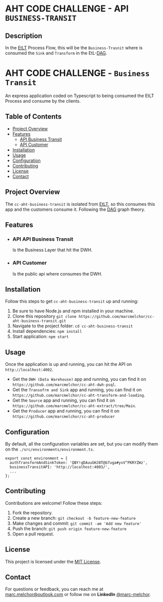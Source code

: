 # AHT CODE CHALLENGE - API `BUSINESS-TRANSIT`

## Description

In the [EtLT](https://www.integrate.io/blog/what-is-etlt/) Process Flow, this will be the `Business-Trasnit` where is consumed the `Sink` and `Transform` in the EtL-[DAG](https://en.wikipedia.org/wiki/Directed_acyclic_graph).





# AHT CODE CHALLENGE - `Business Transit`

An express application coded on Typescript to being consumed the EtLT Process and consume by the clients.


## Table of Contents

- [Project Overview](#project-overview)
- [Features](#features)
    - [API Business Transit](#api-business-transit)
    - [API Customer](#api-customer)
- [Installation](#installation)
- [Usage](#usage)
- [Configuration](#configuration)
- [Contributing](#contributing)
- [License](#license)
- [Contact](#contact)


## Project Overview

The `cc-aht-business-transit` is isolated from [EtLT](https://www.integrate.io/blog/what-is-etlt/), so this consumes this app and the customers consume it.
Following the [DAG](https://en.wikipedia.org/wiki/Directed_acyclic_graph) graph theory.


## Features

- ### API API Business Transit
  Is the Business Layer that hit the DWH.

- ### API Customer
  Is the public api where consumes the DWH.


## Installation

Follow this steps to get `cc-aht-business-transit` up and running:

1. Be sure to have Node.js and npm installed in your machine.
2. Clone this repository `git clone https://github.com/marcmelchor/cc-aht-business-transit.git`
3. Navigate to the project folder: `cd cc-aht-business-transit`
4. Install dependencies: `npm install`
5. Start application: `npm start`


## Usage

Once the application is up and running, you can hit the API on `http://localhost:4002`.

- Get the `DWH (Data Warehouse)` app and running, you can find it on `https://github.com/marcmelchor/cc-aht-dwh-psql`.
- Get the `Transofrm and Sink` app and running, you can find it on `https://github.com/marcmelchor/cc-aht-transform-and-loading`.
- Get the `Source` app and running, you can find it on `https://github.com/marcmelchor/cc-aht-extract/tree/Main`.
- Get the `Producer` app and running, you can find it on `https://github.com/marcmelchor/cc-aht-producer`


## Configuration

By default, all the configuration variables are set, but you can modify them on the `./src/environments/environment.ts`.

```
export const environment = {
  authTransformAndSinkToken: 'QBY!qDAuuGHJ8T@b7uga#yvV^PKRYZWz',
  businessTransitAPI: 'http://localhost:4003/',
  ...
};

```


## Contributing

Contributions are welcome! Follow these steps:

1. Fork the repository.
2. Create a new branch: `git checkout -b feature-new-feature`
3. Make changes and commit: `git commit -am 'Add new feature'`
4. Push the branch: `git push origin feature-new-feature`
5. Open a pull request.


## License

This project is licensed under the <u>[MIT License](https://opensource.org/license/mit/)</u>.


## Contact

For questions or feedback, you can reach me at <u>marc.melchor@outlook.com</u> or follow me on <b>LinkedIn</b> <u>@marc-melchor</u>. 
